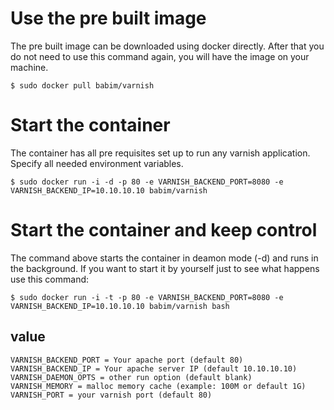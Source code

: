 # Use the pre built image

The pre built image can be downloaded using docker directly. After that you do not need to use this command again, you will have the image on your machine.
```
$ sudo docker pull babim/varnish
```
# Start the container

The container has all pre requisites set up to run any varnish application. Specify all needed environment variables.
```
$ sudo docker run -i -d -p 80 -e VARNISH_BACKEND_PORT=8080 -e VARNISH_BACKEND_IP=10.10.10.10 babim/varnish
```
# Start the container and keep control

The command above starts the container in deamon mode (-d) and runs in the background. If you want to start it by yourself just to see what happens use this command:
```
$ sudo docker run -i -t -p 80 -e VARNISH_BACKEND_PORT=8080 -e VARNISH_BACKEND_IP=10.10.10.10 babim/varnish bash
```

## value
```
VARNISH_BACKEND_PORT = Your apache port (default 80)
VARNISH_BACKEND_IP = Your apache server IP (default 10.10.10.10)
VARNISH_DAEMON_OPTS = other run option (default blank)
VARNISH_MEMORY = malloc memory cache (example: 100M or default 1G)
VARNISH_PORT = your varnish port (default 80)
```
